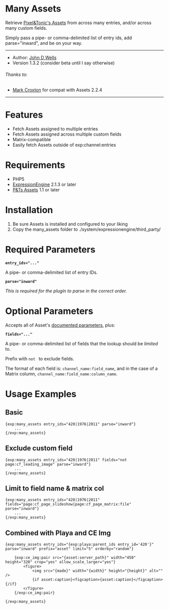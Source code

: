 
# Many Assets

Retrieve [Pixel&Tonic's Assets](http://pixelandtonic.com/assets) from across many entries, and/or across many custom fields.

Simply pass a pipe- or comma-delimited list of entry ids, add parse="inward", and be on your way. 

---

* Author: [John D Wells](http://johndwells.com)
* Version 1.3.2 (consider beta until I say otherwise)

###### Thanks to:

* [Mark Croxton](https://github.com/croxton) for compat with Assets 2.2.4

---

# Features #

* Fetch Assets assigned to multiple entries
* Fetch Assets assigned across multiple custom fields
* Matrix-compatible
* Easily fetch Assets outside of exp:channel:entries


# Requirements #

* PHP5
* [ExpressionEngine](http://expressionengine.com/) 2.1.3 or later
* [P&Ts Assets](http://pixelandtonic.com/assets) 1.1 or later


# Installation #

1. Be sure Assets is installed and configured to your liking
2. Copy the many_assets folder to ./system/expressionengine/third_party/


# Required Parameters #

**`entry_ids="..."`**

A pipe- or comma-delimited list of entry IDs.

**`parse="inward"`**

*This is required for the plugin to parse in the correct order.*


# Optional Parameters #

Accepts all of Asset's [documented parameters](http://pixelandtonic.com/assets/docs/templates), plus:

**`fields="..."`**

A pipe- or comma-delimited list of fields that the lookup should be _limited_ to.

Prefix with `not ` to exclude fields.

The format of each field is: `channel_name:field_name`, and in the case of a Matrix column, `channel_name:field_name:column_name`.



# Usage Examples #

## Basic #

	{exp:many_assets entry_ids="420|1976|2011" parse="inward"}
		...
	{/exp:many_assets}


## Exclude custom field #

	{exp:many_assets entry_ids="420|1976|2011" fields="not page:cf_leading_image" parse="inward"}
		...
	{/exp:many_assets}


## Limit to field name & matrix col #

	{exp:many_assets entry_ids="420|1976|2011" fields="page:cf_page_slideshow|page:cf_page_matrix:file" parse="inward"}
		...
	{/exp:many_assets}


## Combined with Playa and CE Img #

	{exp:many_assets entry_ids="{exp:playa:parent_ids entry_id='420'}" parse="inward" prefix="asset" limit="5" orderby="random"}

		{exp:ce_img:pair src="{asset:server_path}" width="450" height="320" crop="yes" allow_scale_larger="yes"}
			<figure>
				<img src="{made}" width="{width}" height="{height}" alt="" />
				{if asset:caption}<figcaption>{asset:caption}</figcaption>{/if}
			</figure>
		{/exp:ce_img:pair}
		
	{/exp:many_assets}
